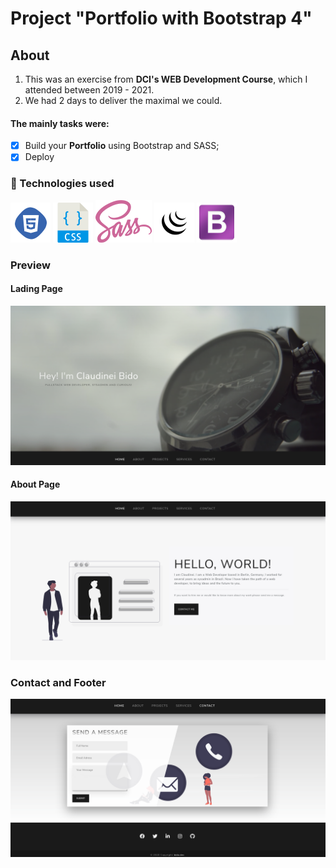 # Project "Portfolio with Bootstrap 4"

## About
1. This was an exercise from **DCI's WEB Development Course**, which I attended between 2019 - 2021. 
2. We had 2 days to deliver the maximal we could.

#### The mainly tasks were: 
- [x] Build your **Portfolio** using Bootstrap and SASS;
- [x] Deploy

### 🚀 Technologies used
![html](./doc/img/html.png)
![css](./doc/img/css.png)
![Sass](./doc/img/sass.png)
![JQuery](./doc/img/jquery.png)
![Bootstrap](./doc/img/bs.png)

### Preview
#### Lading Page
![landpage](./doc/img/land-page.png)

#### About Page
![about](./doc/img/about.png)

### Contact and Footer
![contact](./doc/img/contact-form.png)